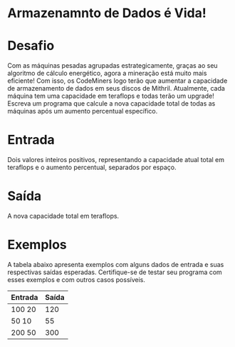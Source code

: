 # Armazenamnto de Dados é Vida!

# Desafio
Com as máquinas pesadas agrupadas estrategicamente, graças ao seu algoritmo de cálculo energético, agora a mineração está muito mais eficiente! 
Com isso, os CodeMiners logo terão que aumentar a capacidade de armazenamento de dados em seus discos de Mithril. 
Atualmente, cada máquina tem uma capacidade em teraflops e todas terão um upgrade! 
Escreva um programa que calcule a nova capacidade total de todas as máquinas após um aumento percentual específico.

# Entrada
Dois valores inteiros positivos, representando a capacidade atual total em teraflops e o aumento percentual, separados por espaço.

# Saída
A nova capacidade total em teraflops.

# Exemplos
A tabela abaixo apresenta exemplos com alguns dados de entrada e suas respectivas saídas esperadas. 
Certifique-se de testar seu programa com esses exemplos e com outros casos possíveis.

| Entrada	| Saída |
| - | - |
| 100 20	| 120 |
| 50 10 | 55 |
| 200 50 | 	300 |
